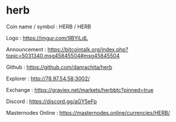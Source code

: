 # herb

Coin name / symbol : HERB / HERB

Logo : https://imgur.com/9BYiLdL

Announcement : https://bitcointalk.org/index.php?topic=5031340.msg45845504#msg45845504

Github : https://github.com/danrachita/herb

Explorer : http://78.97.54.58:3002/

Exchange : https://graviex.net/markets/herbbtc?pinned=true

Discord : https://discord.gg/aGY5eFp

Masternodes Online : https://masternodes.online/currencies/HERB/
